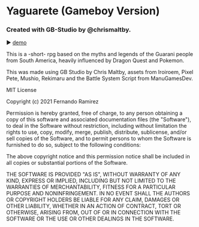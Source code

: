 # Yaguarete (Gameboy Version)

### Created with GB-Studio by @chrismaltby.

▶︎ [demo](https://g0rd5.itch.io/yaguarete)

This is a -short- rpg based on the myths and legends of the Guarani people from South America, heavily influenced by Dragon Quest and Pokemon.

This was made using GB Studio by Chris Maltby, assets from Iroiroem, Pixel Pete, Mushio, Rekimaru and the Battle System Script from ManuGamesDev.


MIT License

Copyright (c) 2021 Fernando Ramirez

Permission is hereby granted, free of charge, to any person obtaining a copy
of this software and associated documentation files (the "Software"), to deal
in the Software without restriction, including without limitation the rights
to use, copy, modify, merge, publish, distribute, sublicense, and/or sell
copies of the Software, and to permit persons to whom the Software is
furnished to do so, subject to the following conditions:

The above copyright notice and this permission notice shall be included in all
copies or substantial portions of the Software.

THE SOFTWARE IS PROVIDED "AS IS", WITHOUT WARRANTY OF ANY KIND, EXPRESS OR
IMPLIED, INCLUDING BUT NOT LIMITED TO THE WARRANTIES OF MERCHANTABILITY,
FITNESS FOR A PARTICULAR PURPOSE AND NONINFRINGEMENT. IN NO EVENT SHALL THE
AUTHORS OR COPYRIGHT HOLDERS BE LIABLE FOR ANY CLAIM, DAMAGES OR OTHER
LIABILITY, WHETHER IN AN ACTION OF CONTRACT, TORT OR OTHERWISE, ARISING FROM,
OUT OF OR IN CONNECTION WITH THE SOFTWARE OR THE USE OR OTHER DEALINGS IN THE
SOFTWARE.
